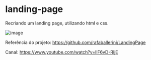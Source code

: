 # landing-page
Recriando um landing page, utilizando html e css.

![image](https://user-images.githubusercontent.com/53456180/173206415-f1226fa2-5f2e-4857-a9ed-ef5c02a565cb.png)

Referência do projeto: https://github.com/rafaballerini/LandingPage

Canal: https://www.youtube.com/watch?v=llF6vD-RljE
